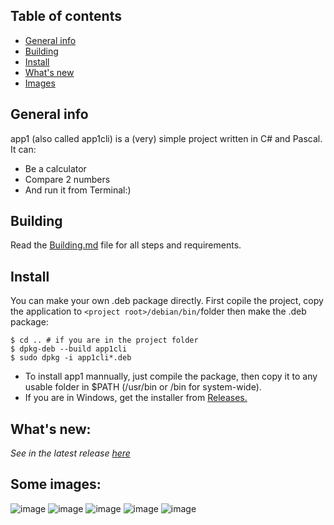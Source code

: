 ## Table of contents
* [General info](#general-info)
* [Building](#building)
* [Install](#install)
* [What's new](#whats-new)
* [Images](#some-images)

## General info
app1 (also called app1cli) is a (very) simple project written in C# and Pascal. It can:
* Be a calculator
* Compare 2 numbers
* And run it from Terminal:)
	
## Building
Read the [Building.md](Building.md) file for all steps and requirements.

## Install
You can make your own .deb package directly. First copile the project, copy the application to ```<project root>/debian/bin/```folder then make the .deb package:
```
$ cd .. # if you are in the project folder
$ dpkg-deb --build app1cli
$ sudo dpkg -i app1cli*.deb
```
* To install app1 mannually, just compile the package, then copy it to any usable folder in $PATH (/usr/bin or /bin for system-wide).
* If you are in Windows, get the installer from [Releases.](https://github.com/lebao3105/app1cli/releases)

## What's new:
*See in the latest release [here](https://github.com/lebao3105/app1cli/releases/)*

## Some images:
![image](https://user-images.githubusercontent.com/77564176/139211727-06351e51-9b6b-4363-be7d-109b0597bca6.png)
![image](https://user-images.githubusercontent.com/77564176/138020987-e248b913-0680-40eb-8e90-d71848780e3f.png)
![image](https://user-images.githubusercontent.com/77564176/139212160-2cfd1b74-0f59-444d-af8f-517d3e5475df.png)
![image](https://user-images.githubusercontent.com/77564176/139212433-a15929d2-7e75-45b8-b764-f702242a56bc.png)
![image](https://user-images.githubusercontent.com/77564176/139212736-f8670679-9d78-4b28-be0b-cbc20dbb9c77.png)

